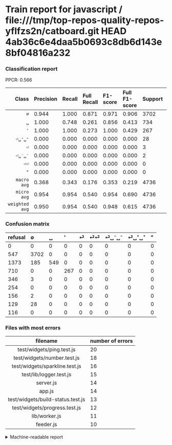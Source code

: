 # Train report for javascript / file:///tmp/top-repos-quality-repos-yflfzs2n/catboard.git HEAD 4ab36c6e4daa5b0693c8db6d143e8bf04816a232

### Classification report

PPCR: 0.566

| Class | Precision | Recall | Full Recall | F1-score | Full F1-score | Support | Full Support | PPCR |
|------:|:----------|:-------|:------------|:---------|:---------|:--------|:-------------|:-----|
| `∅` | 0.944| 1.000| 0.871| 0.971| 0.906| 3702| 4249| 0.871 |
| `␣` | 1.000| 0.748| 0.261| 0.856| 0.413| 734| 2107| 0.348 |
| `'` | 1.000| 1.000| 0.273| 1.000| 0.429| 267| 977| 0.273 |
| `⏎␣⁺␣⁺` | 0.000| 0.000| 0.000| 0.000| 0.000| 28| 157| 0.178 |
| `⏎` | 0.000| 0.000| 0.000| 0.000| 0.000| 3| 349| 0.009 |
| `⏎␣⁻␣⁻` | 0.000| 0.000| 0.000| 0.000| 0.000| 2| 158| 0.013 |
| `⏎⏎` | 0.000| 0.000| 0.000| 0.000| 0.000| 0| 254| 0.000 |
| `"` | 0.000| 0.000| 0.000| 0.000| 0.000| 0| 116| 0.000 |
| `macro avg` | 0.368| 0.343| 0.176| 0.353| 0.219| 4736| 8367| 0.566 |
| `micro avg` | 0.954| 0.954| 0.540| 0.954| 0.690| 4736| 8367| 0.566 |
| `weighted avg` | 0.950| 0.954| 0.540| 0.948| 0.615| 4736| 8367| 0.566 |

### Confusion matrix

|refusal|  ∅| ␣| '| ⏎| ⏎⏎| ⏎␣⁻␣⁻| ⏎␣⁺␣⁺| "| 
|:---|:---|:---|:---|:---|:---|:---|:---|:---|
|0 |0 |0 |0 |0 |0 |0 |0 |0 |
|547 |3702 |0 |0 |0 |0 |0 |0 |0 |
|1373 |185 |549 |0 |0 |0 |0 |0 |0 |
|710 |0 |0 |267 |0 |0 |0 |0 |0 |
|346 |3 |0 |0 |0 |0 |0 |0 |0 |
|254 |0 |0 |0 |0 |0 |0 |0 |0 |
|156 |2 |0 |0 |0 |0 |0 |0 |0 |
|129 |28 |0 |0 |0 |0 |0 |0 |0 |
|116 |0 |0 |0 |0 |0 |0 |0 |0 |

### Files with most errors

| filename | number of errors|
|:----:|:-----|
| test/widgets/ping.test.js | 20 |
| test/widgets/number.test.js | 18 |
| test/widgets/sparkline.test.js | 16 |
| test/lib/logger.test.js | 15 |
| server.js | 14 |
| app.js | 14 |
| test/widgets/build-status.test.js | 13 |
| test/widgets/progress.test.js | 12 |
| lib/worker.js | 11 |
| feeder.js | 10 |

<details>
    <summary>Machine-readable report</summary>
```json
{
  "cl_report": {"\"": {"f1-score": 0.0, "precision": 0.0, "recall": 0.0, "support": 0}, "\u0027": {"f1-score": 1.0, "precision": 1.0, "recall": 1.0, "support": 267}, "macro avg": {"f1-score": 0.3534006607611024, "precision": 0.3680484693877551, "recall": 0.34349455040871935, "support": 4736}, "micro avg": {"f1-score": 0.9539695945945946, "precision": 0.9539695945945946, "recall": 0.9539695945945946, "support": 4736}, "weighted avg": {"f1-score": 0.9483276339693472, "precision": 0.9495615433673471, "recall": 0.9539695945945946, "support": 4736}, "\u2205": {"f1-score": 0.9713985830490686, "precision": 0.9443877551020409, "recall": 1.0, "support": 3702}, "\u23ce": {"f1-score": 0.0, "precision": 0.0, "recall": 0.0, "support": 3}, "\u23ce\u23ce": {"f1-score": 0.0, "precision": 0.0, "recall": 0.0, "support": 0}, "\u23ce\u2423\u207a\u2423\u207a": {"f1-score": 0.0, "precision": 0.0, "recall": 0.0, "support": 28}, "\u23ce\u2423\u207b\u2423\u207b": {"f1-score": 0.0, "precision": 0.0, "recall": 0.0, "support": 2}, "\u2423": {"f1-score": 0.8558067030397506, "precision": 1.0, "recall": 0.7479564032697548, "support": 734}},
  "cl_report_full": {"\"": {"f1-score": 0.0, "precision": 0.0, "recall": 0.0, "support": 116}, "\u0027": {"f1-score": 0.4292604501607717, "precision": 1.0, "recall": 0.27328556806550663, "support": 977}, "macro avg": {"f1-score": 0.21862716892932685, "precision": 0.3680484693877551, "recall": 0.17563867910211936, "support": 8367}, "micro avg": {"f1-score": 0.6896130657101427, "precision": 0.9539695945945946, "recall": 0.539978486912872, "support": 8367}, "weighted avg": {"f1-score": 0.6145002977352646, "precision": 0.8481777902986222, "recall": 0.539978486912872, "support": 8367}, "\u2205": {"f1-score": 0.9063532868160118, "precision": 0.9443877551020409, "recall": 0.8712638267827724, "support": 4249}, "\u23ce": {"f1-score": 0.0, "precision": 0.0, "recall": 0.0, "support": 349}, "\u23ce\u23ce": {"f1-score": 0.0, "precision": 0.0, "recall": 0.0, "support": 254}, "\u23ce\u2423\u207a\u2423\u207a": {"f1-score": 0.0, "precision": 0.0, "recall": 0.0, "support": 157}, "\u23ce\u2423\u207b\u2423\u207b": {"f1-score": 0.0, "precision": 0.0, "recall": 0.0, "support": 158}, "\u2423": {"f1-score": 0.4134036144578313, "precision": 1.0, "recall": 0.26056003796867583, "support": 2107}},
  "ppcr": 0.5660332257678977
}
```
</details>
